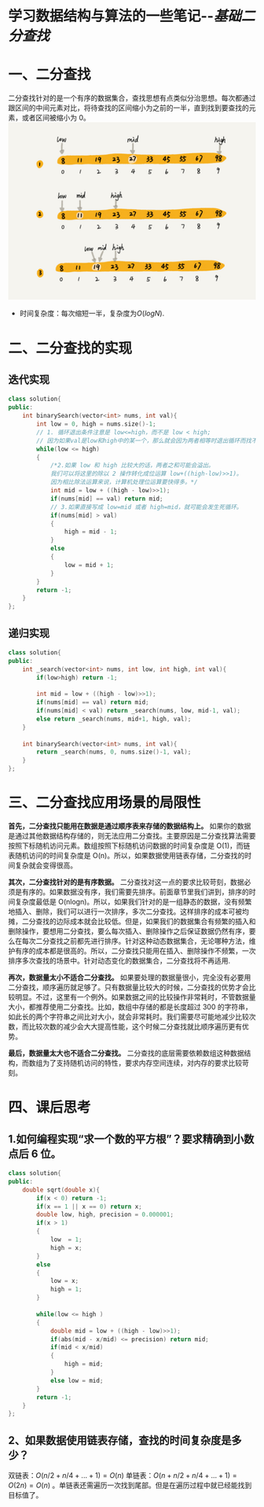 # 学习数据结构与算法的一些笔记--*基础二分查找*

# 一、二分查找
二分查找针对的是一个有序的数据集合，查找思想有点类似分治思想。每次都通过跟区间的中间元素对比，将待查找的区间缩小为之前的一半，直到找到要查找的元素，或者区间被缩小为 0。
![search](search.jpg)
* 时间复杂度：每次缩短一半，复杂度为$O(logN)$.

# 二、二分查找的实现
## 迭代实现
```cpp
class solution{
public:
    int binarySearch(vector<int> nums, int val){
        int low = 0, high = nums.size()-1;
        // 1. 循环退出条件注意是 low<=high，而不是 low < high;
        // 因为如果val是low和high中的某一个，那么就会因为两者相等时退出循环而找不到目标值
        while(low <= high)
        {
            /*2.如果 low 和 high 比较大的话，两者之和可能会溢出。
            我们可以将这里的除以 2 操作转化成位运算 low+((high-low)>>1)。
            因为相比除法运算来说，计算机处理位运算要快得多。*/ 
            int mid = low + ((high - low)>>1);
            if(nums[mid] == val) return mid;
            // 3.如果直接写成 low=mid 或者 high=mid，就可能会发生死循环。
            if(nums[mid] > val)
            {
                high = mid - 1;
            }
            else
            {
                low = mid + 1;
            } 
        }
        return -1;
    }
};
```
## 递归实现
```cpp
class solution{
public:
    int _search(vector<int> nums, int low, int high, int val){
        if(low>high) return -1;

        int mid = low + ((high - low)>>1);
        if(nums[mid] == val) return mid;
        if(nums[mid] < val) return _search(nums, low, mid-1, val);
        else return _search(nums, mid+1, high, val);
    }

    int binarySearch(vector<int> nums, int val){
        return _search(nums, 0, nums.size()-1, val);
    }
};
```
# 三、二分查找应用场景的局限性
**首先，二分查找只能用在数据是通过顺序表来存储的数据结构上。**
如果你的数据是通过其他数据结构存储的，则无法应用二分查找。主要原因是二分查找算法需要按照下标随机访问元素。数组按照下标随机访问数据的时间复杂度是 O(1)，而链表随机访问的时间复杂度是 O(n)。所以，如果数据使用链表存储，二分查找的时间复杂就会变得很高。

**其次，二分查找针对的是有序数据。**
二分查找对这一点的要求比较苛刻，数据必须是有序的。如果数据没有序，我们需要先排序。前面章节里我们讲到，排序的时间复杂度最低是 O(nlogn)。所以，如果我们针对的是一组静态的数据，没有频繁地插入、删除，我们可以进行一次排序，多次二分查找。这样排序的成本可被均摊，二分查找的边际成本就会比较低。但是，如果我们的数据集合有频繁的插入和删除操作，要想用二分查找，要么每次插入、删除操作之后保证数据仍然有序，要么在每次二分查找之前都先进行排序。针对这种动态数据集合，无论哪种方法，维护有序的成本都是很高的。所以，二分查找只能用在插入、删除操作不频繁，一次排序多次查找的场景中。针对动态变化的数据集合，二分查找将不再适用.

**再次，数据量太小不适合二分查找。**
如果要处理的数据量很小，完全没有必要用二分查找，顺序遍历就足够了。只有数据量比较大的时候，二分查找的优势才会比较明显。不过，这里有一个例外。如果数据之间的比较操作非常耗时，不管数据量大小，都推荐使用二分查找。比如，数组中存储的都是长度超过 300 的字符串，如此长的两个字符串之间比对大小，就会非常耗时。我们需要尽可能地减少比较次数，而比较次数的减少会大大提高性能，这个时候二分查找就比顺序遍历更有优势。

**最后，数据量太大也不适合二分查找。**
二分查找的底层需要依赖数组这种数据结构，而数组为了支持随机访问的特性，要求内存空间连续，对内存的要求比较苛刻。

# 四、课后思考
## 1.如何编程实现“求一个数的平方根”？要求精确到小数点后 6 位。
```cpp
class solution{
public:
    double sqrt(double x){
        if(x < 0) return -1;
        if(x == 1 || x == 0) return x;
        double low, high, precision = 0.000001;
        if(x > 1) 
        {
            low  = 1;
            high = x;
        }
        else
        {
            low = x;
            high = 1;
        }

        while(low <= high )
        {
            double mid = low + ((high - low)>>1);
            if(abs(mid - x/mid) <= precision) return mid;
            if(mid < x/mid)
            {
                high = mid;
            }
            else low = mid;
        }
        return -1;
    }
};

```

## 2、如果数据使用链表存储，查找的时间复杂度是多少？
双链表：$O(n/2 + n/4 + ... + 1) = O(n)$ 
单链表：$O(n + n/2 + n/4 + ... + 1) = O(2n) = O(n)$ 。单链表还需遍历一次找到尾部。但是在遍历过程中就已经能找到目标值了。